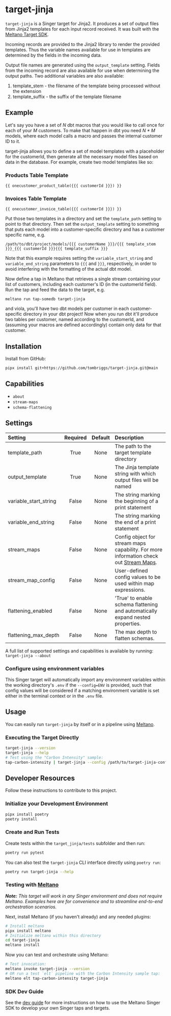 # target-jinja

`target-jinja` is a Singer target for Jinja2. It produces a set of output files from Jinja2 templates for each input record received. It was built with the [Meltano Target SDK](https://sdk.meltano.com).

Incoming records are provided to the Jinja2 library to render the provided templates. Thus the variable names available for use in templates are determined by the fields in the incoming data.

Output file names are generated using the `output_template` setting. Fields from the incoming record are also available for use when determining the output paths. Two additional variables are also available:

1. template_stem - the filename of the template being processed without the extension
2. template_suffix - the suffix of the template filename

## Example
Let's say you have a set of *N* dbt macros that you would like to call once for each of your *M* customers. To make that happen in dbt you need *N * M* models, where each model calls a macro and passes the internal customer ID to it.

target-jinja allows you to define a set of model templates with a placeholder for the customerId, then generate all the necessary model files based on data in the database. For example, create two model templates like so:

### Products Table Template
```
{{ onecustomer_product_table({{{ customerId }}}) }}
```

### Invoices Table Template
```
{{ onecustomer_invoice_table({{{ customerId }}}) }}
```

Put those two templates in a directory and set the `template_path` setting to point to that directory. Then set the `output_template` setting to something that puts each model into a customer-specific directory and has a customer specific name, e.g.

`/path/to/dbt/project/models/{{{ customerName }}}/{{{ template_stem }}}_{{{ customerId }}}{{{ template_suffix }}}`

Note that this example requires setting the `variable_start_string` and `variable_end_string` parameters to `{{{` and `}}}`, respectively, in order to avoid interfering with the formatting of the actual dbt model.

 Now define a tap in Meltano that retrieves a single stream containing your list of customers, including each customer's ID (in the customerId field). Run the tap and feed the data to the target, e.g.

`meltano run tap-somedb target-jinja`

and viola, you'll have two dbt models per customer in each customer-specific directory in your dbt project! Now when you run dbt it'll produce two tables per customer, named according to the customerId, and (assuming your macros are defined accordingly) contain only data for that customer.

## Installation

Install from GitHub:

```bash
pipx install git+https://github.com/tombriggs/target-jinja.git@main
```

## Capabilities

* `about`
* `stream-maps`
* `schema-flattening`

## Settings

| Setting             | Required | Default | Description |
|:--------------------|:--------:|:-------:|:------------|
| template_path        | True     | None    | The path to the target template directory |
| output_template      | True     | None    | The Jinja template string with which output files will be named |
| variable_start_string| False    | None    | The string marking the beginning of a print statement |
| variable_end_string  | False    | None    | The string marking the end of a print statement |
| stream_maps          | False    | None    | Config object for stream maps capability. For more information check out [Stream Maps](https://sdk.meltano.com/en/latest/stream_maps.html). |
| stream_map_config    | False    | None    | User-defined config values to be used within map expressions. |
| flattening_enabled   | False    | None    | 'True' to enable schema flattening and automatically expand nested properties. |
| flattening_max_depth | False    | None    | The max depth to flatten schemas. |

A full list of supported settings and capabilities is available by running: `target-jinja --about`

### Configure using environment variables

This Singer target will automatically import any environment variables within the working directory's
`.env` if the `--config=ENV` is provided, such that config values will be considered if a matching
environment variable is set either in the terminal context or in the `.env` file.

## Usage

You can easily run `target-jinja` by itself or in a pipeline using [Meltano](https://meltano.com/).

### Executing the Target Directly

```bash
target-jinja --version
target-jinja --help
# Test using the "Carbon Intensity" sample:
tap-carbon-intensity | target-jinja --config /path/to/target-jinja-config.json
```

## Developer Resources

Follow these instructions to contribute to this project.

### Initialize your Development Environment

```bash
pipx install poetry
poetry install
```

### Create and Run Tests

Create tests within the `target_jinja/tests` subfolder and
  then run:

```bash
poetry run pytest
```

You can also test the `target-jinja` CLI interface directly using `poetry run`:

```bash
poetry run target-jinja --help
```

### Testing with [Meltano](https://meltano.com/)

_**Note:** This target will work in any Singer environment and does not require Meltano.
Examples here are for convenience and to streamline end-to-end orchestration scenarios._

Next, install Meltano (if you haven't already) and any needed plugins:

```bash
# Install meltano
pipx install meltano
# Initialize meltano within this directory
cd target-jinja
meltano install
```

Now you can test and orchestrate using Meltano:

```bash
# Test invocation:
meltano invoke target-jinja --version
# OR run a test `elt` pipeline with the Carbon Intensity sample tap:
meltano elt tap-carbon-intensity target-jinja
```

### SDK Dev Guide

See the [dev guide](https://sdk.meltano.com/en/latest/dev_guide.html) for more instructions on how to use the Meltano Singer SDK to
develop your own Singer taps and targets.

